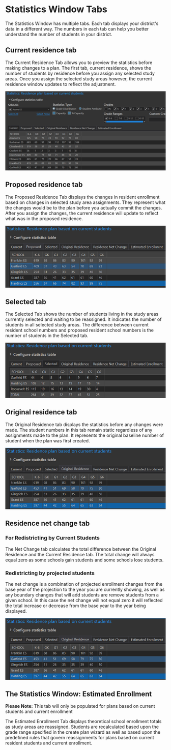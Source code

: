 # Statistics Window Tabs

The Statistics Window has multiple tabs. Each tab displays your district's data in a different way. The numbers in each tab can help you better understand the number of students in your district.

## Current residence tab
The Current Residence Tab allows you to preview the statistics before making changes to a plan.  The first tab, current residence, shows the number of students by residence before you assign any selected study areas.  Once you assign the selected study areas however, the current residence window updates to reflect the adjustment.  

![Current Residence](statImages/statsCurrent.png)

## Proposed residence tab
The Proposed Residence Tab displays the changes in resident enrollment based on changes in selected study area assignments.  They represent what the changes would be to the plan before you actually commit the changes. After you assign the changes, the current residence will update to reflect what was in the proposed residence. 

![proposed](statImages/proposed.png)

## Selected tab
The Selected Tab shows the number of students living in the study areas currently selected and waiting to be reassigned. It indicates the number of students in all selected study areas. The difference between current resident school numbers and proposed resident school numbers is the number of students in the Selected tab.

![Selected Residence](statImages/selectedResidence.png)

## Original residence tab
The Original Residence tab displays the statistics before any changes were made. The student numbers in this tab remain static regardless of any assignments made to the plan. It represents the original baseline number of student when the plan was first created.

![Original Residence](statImages/statsOriginal.png)
 
## Residence net change tab
### For Redistricting by Current Students
The Net Change tab calculates the total difference between the Original Residence and the Current Residence tab.  The total change will always equal zero as some schools gain students and some schools lose students.

### Redistricting by projected students
The net change is a combination of projected enrollment changes from the base year of the projection to the year you are currently showing, as well as any boundary changes that will add students are remove students from a given school. In this case the net change will not equal zero it will reflected the total increase or decrease from the base year to the year being displayed.

![Original Residence](statImages/statsOriginal.png)

## The Statistics Window: Estimated Enrollment
**Please Note:** This tab will only be populated for plans based on current students and current enrollment

The Estimated Enrollment Tab displays theoretical school enrollment totals as study areas are reassigned. Students are recalculated based upon the grade range specified in the create plan wizard as well as based upon the predefined rules that govern reassignments for plans based on current resident students and current enrollment.
